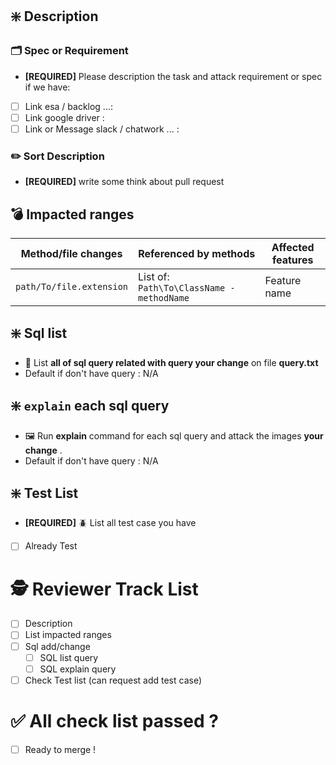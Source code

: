 ## :sparkle: Description
### :card_index_dividers: Spec or Requirement
- **[REQUIRED]** Please description the task and attack requirement or spec if we have: 
 + [ ] Link esa / backlog ...: 
 + [ ] Link google driver : 
 + [ ] Link or Message slack / chatwork ...  :
### :pencil2: Sort Description 
- **[REQUIRED]** write some think about pull request

## :bomb: Impacted ranges
| Method/file changes | Referenced by methods | Affected features |
| --- | --- | --- |
| `path/To/file.extension` | List of: `Path\To\ClassName - methodName` | Feature name |

## :sparkle: Sql list
- :page_facing_up: List **all of sql query related with query your change** on file **query.txt**
- Default if don't have query : N/A 
## :sparkle: `explain` each sql query
- :framed_picture: Run **explain** command for each sql query and attack the images **your change** .
- Default if don't have query : N/A 

## :sparkle: Test List 
- **[REQUIRED]** :beetle: List all test case you have
- [ ] Already Test

# :detective: Reviewer Track List 
- [ ] Description
- [ ] List impacted ranges
- [ ] Sql add/change 
    + [ ] SQL list query
    + [ ] SQL explain query
- [ ] Check Test list (can request add test case)

# :white_check_mark: All check list passed ?
- [ ] Ready to merge !
